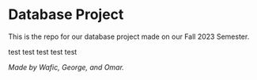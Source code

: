 # Database Project

This is the repo for our database project made on our Fall 2023 Semester.

test test test test test

*Made by Wafic, George, and Omar.*
